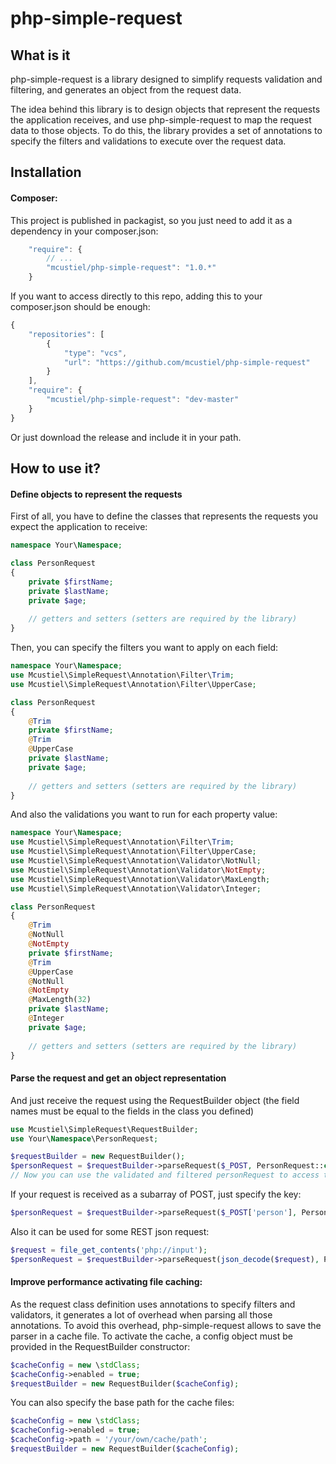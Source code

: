 php-simple-request
===============

What is it
----------

php-simple-request is a library designed to simplify requests validation and filtering, and generates an object from the request data.

The idea behind this library is to design objects that represent the requests the application receives, and use php-simple-request to map the request data to those objects. To do this, the library provides a set of annotations to specify the filters and validations to execute over the request data.

Installation
------------

#### Composer:

This project is published in packagist, so you just need to add it as a dependency in your composer.json:

```javascript
    "require": {
        // ...
        "mcustiel/php-simple-request": "1.0.*"
    }
```

If you want to access directly to this repo, adding this to your composer.json should be enough:

```javascript  
{
    "repositories": [
        {
            "type": "vcs",
            "url": "https://github.com/mcustiel/php-simple-request"
        }
    ],
    "require": {
        "mcustiel/php-simple-request": "dev-master"
    }
}
```

Or just download the release and include it in your path.

How to use it?
--------------

#### Define objects to represent the requests

First of all, you have to define the classes that represents the requests you expect the application to receive:

```php
namespace Your\Namespace;

class PersonRequest 
{
    private $firstName;
    private $lastName;
    private $age;
    
    // getters and setters (setters are required by the library)
}
```

Then, you can specify the filters you want to apply on each field:

```php
namespace Your\Namespace;
use Mcustiel\SimpleRequest\Annotation\Filter\Trim;
use Mcustiel\SimpleRequest\Annotation\Filter\UpperCase;

class PersonRequest 
{
    @Trim
    private $firstName;
    @Trim
    @UpperCase
    private $lastName;
    private $age;
    
    // getters and setters (setters are required by the library)
}
```

And also the validations you want to run for each property value:

```php
namespace Your\Namespace;
use Mcustiel\SimpleRequest\Annotation\Filter\Trim;
use Mcustiel\SimpleRequest\Annotation\Filter\UpperCase;
use Mcustiel\SimpleRequest\Annotation\Validator\NotNull;
use Mcustiel\SimpleRequest\Annotation\Validator\NotEmpty;
use Mcustiel\SimpleRequest\Annotation\Validator\MaxLength;
use Mcustiel\SimpleRequest\Annotation\Validator\Integer;

class PersonRequest 
{
    @Trim
    @NotNull
    @NotEmpty
    private $firstName;
    @Trim
    @UpperCase
    @NotNull
    @NotEmpty
    @MaxLength(32)
    private $lastName;
    @Integer
    private $age;
    
    // getters and setters (setters are required by the library)
}
```


#### Parse the request and get an object representation

And just receive the request using the RequestBuilder object (the field names must be equal to the fields in the class you defined)

```php
use Mcustiel\SimpleRequest\RequestBuilder;
use Your\Namespace\PersonRequest;

$requestBuilder = new RequestBuilder();
$personRequest = $requestBuilder->parseRequest($_POST, PersonRequest::class);
// Now you can use the validated and filtered personRequest to access the requestData.
```

If your request is received as a subarray of POST, just specify the key:

```php
$personRequest = $requestBuilder->parseRequest($_POST['person'], PersonRequest::class);
```

Also it can be used for some REST json request:

```php
$request = file_get_contents('php://input');
$personRequest = $requestBuilder->parseRequest(json_decode($request), PersonRequest::class);
```

#### Improve performance activating file caching:

As the request class definition uses annotations to specify filters and validators, it generates a lot of overhead when parsing all those annotations. To avoid this overhead, php-simple-request allows to save the parser in a cache file. To activate the cache, a config object must be provided in the RequestBuilder constructor:

```php
$cacheConfig = new \stdClass;
$cacheConfig->enabled = true;
$requestBuilder = new RequestBuilder($cacheConfig);
```  

You can also specify the base path for the cache files:

```php
$cacheConfig = new \stdClass;
$cacheConfig->enabled = true;
$cacheConfig->path = '/your/own/cache/path';
$requestBuilder = new RequestBuilder($cacheConfig);
```  

